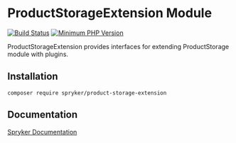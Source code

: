 # ProductStorageExtension Module
[![Build Status](https://travis-ci.org/spryker/product-storage-extension.svg)](https://travis-ci.org/spryker/product-storage-extension)
[![Minimum PHP Version](https://img.shields.io/badge/php-%3E%3D%207.2-8892BF.svg)](https://php.net/)

ProductStorageExtension provides interfaces for extending ProductStorage module with plugins.

## Installation

```
composer require spryker/product-storage-extension
```

## Documentation

[Spryker Documentation](https://academy.spryker.com/developing_with_spryker/module_guide/modules.html)
